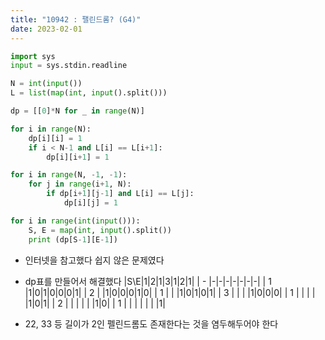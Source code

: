 ```yaml
---
title: "10942 : 팰린드롬? (G4)"
date: 2023-02-01
---
```


```python
import sys
input = sys.stdin.readline

N = int(input())
L = list(map(int, input().split()))

dp = [[0]*N for _ in range(N)]

for i in range(N):
    dp[i][i] = 1
    if i < N-1 and L[i] == L[i+1]:
        dp[i][i+1] = 1

for i in range(N, -1, -1):
    for j in range(i+1, N):
        if dp[i+1][j-1] and L[i] == L[j]:
            dp[i][j] = 1

for i in range(int(input())):
    S, E = map(int, input().split())
    print (dp[S-1][E-1])
```

- 인터넷을 참고했다 쉽지 않은 문제였다
- dp표를 만들어서 해결했다
  |S\E|1|2|1|3|1|2|1|
  | - |-|-|-|-|-|-|-|
  | 1 |1|0|1|0|0|0|1|
  | 2 | |1|0|0|0|1|0|
  | 1 | | |1|0|1|0|1|
  | 3 | | | |1|0|0|0|
  | 1 | | | | |1|0|1|
  | 2 | | | | | |1|0|
  | 1 | | | | | | |1|

- 22, 33 등 길이가 2인 펠린드롬도 존재한다는 것을 염두해두어야 한다
